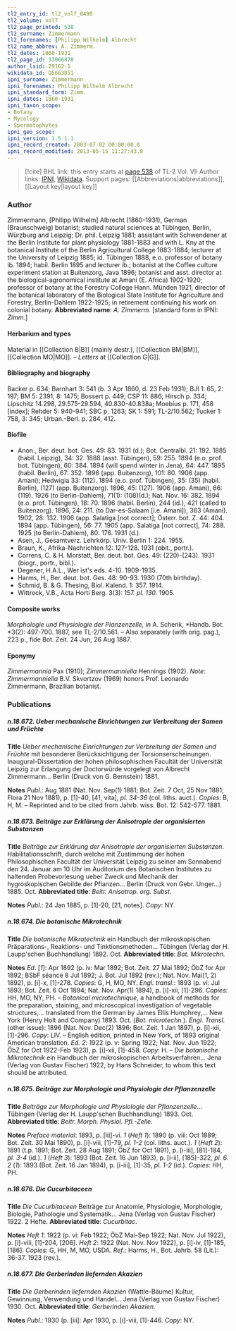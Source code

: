 ```yaml
---
tl2_entry_id: tl2_vol7_0490
tl2_volume: vol7
tl2_page_printed: 538
tl2_surname: Zimmermann
tl2_forenames: [Philipp Wilhelm] Albrecht
tl2_name_abbrev: A. Zimmerm.
tl2_dates: 1860-1931
tl2_page_id: 33066878
author_lsid: 29162-1
wikidata_id: Q5663851
ipni_surname: Zimmermann
ipni_forenames: Philipp Wilhelm Albrecht
ipni_standard_form: Zimm.
ipni_dates: 1860-1931
ipni_taxon_scope: 
- Botany
- Mycology
- Spermatophytes
ipni_geo_scope: 
ipni_version: 1.5.1.1
ipni_record_created: 2003-07-02 00:00:00.0
ipni_record_modified: 2013-05-15 11:27:43.0
---
```


> [!cite] BHL link: this entry starts at [page 538](https://www.biodiversitylibrary.org/page/33066878) of TL-2 Vol. VII
> Author links: [IPNI](https://www.ipni.org/a/29162-1), [Wikidata](https://www.wikidata.org/wiki/Q5663851). Support pages: [[Abbreviations|abbreviations]], [[Layout key|layout key]]

### Author

Zimmermann, \[Philipp Wilhelm\] Albrecht (1860-1931), German (Braunschweig) botanist; studied natural sciences at Tübingen, Berlin, Würzburg and Leipzig; Dr. phil. Leipzig 1881; assistant with Schwendener at the Berlin Institute for plant physiology 1881-1883 and with L. Kny at the botanical Institute of the Berlin Agricultural College 1883-1884; lecturer at the University of Leipzig 1885; id. Tübingen 1888, e.o. professor of botany ib. 1894; habil. Berlin 1895 and lecturer ib.; botanist at the Coffee culture experiment station at Buitenzorg, Java 1896; botanist and asst. director at the biological-agronomical institute at Amani (E. Africa) 1902-1920; professor of botany at the Forestry College Hann. Münden 1921, director of the botanical laboratory of the Biological State Institute for Agriculture and Forestry, Berlin-Dahlem 1922-1925; in retirement continuing his work on colonial botany. 
**Abbreviated name**: *A. Zimmerm.* \[standard form in IPNI: *Zimm.*\]

#### Herbarium and types

Material in [[Collection B|B]] (mainly destr.), [[Collection BM|BM]], [[Collection MO|MO]]. – *Letters* at [[Collection G|G]].

#### Bibliography and biography

Backer p. 634; Barnhart 3: 541 (b. 3 Apr 1860, d. 23 Feb 1931); BJI 1: 65, 2: 197; BM 5: 2391, 8: 1475; Bossert p. 449; CSP 11: 886; Hirsch p. 334; Lipschitz 14.298, 29.575-29.594, 40.830-40.838a; Moebius p. 171, 458 \[index\]; Rehder 5: 940-941; SBC p. 1263; SK 1: 591; TL-2/10.562; Tucker 1: 758, 3: 345; Urban.-Berl. p. 284, 412.

#### Biofile

- Anon., Ber. deut. bot. Ges. 49: 83. 1931 (d.); Bot. Centralbl. 21: 192. 1885 (habil. Leipzig), 34: 32. 1888 (asst. Tübingen), 59: 255. 1894 (e.o. prof. bot. Tübingen), 60: 384. 1894 (will spend winter in Jena), 64: 447. 1895 (habil. Berlin), 67: 352. 1896 (app. Buitenzorg), 101: 80. 1906 (app. Amani); Hedwigia 33: (112). 1894 (e.o. prof. Tübingen), 35: (35) (habil. Berlin), (127) (app. Buitenzorg). 1896, 45: (127). 1906 (app. Amani), 66: (119). 1926 (to Berlin-Dahlem), 71(1): (108)(d.); Nat. Nov. 16: 382. 1894 (e.o. prof. Tübingen), 18: 70. 1896 (habil. Berlin), 244 (id.), 421 (called to Buitenzorg). 1896, 24: 211. (to Dar-es-Salaam \[i.e. Amani\]), 363 (Amani). 1902, 28: 132. 1906 (app. Salatiga \[not correct\]; Österr. bot. Z. 44: 404. 1894 (app. Tübingen), 56: 77. 1905 (app. Salatiga \[not correct\], 74: 288. 1925 (to Berlin-Dahlem), 80: 176. 1931 (d.).
- Asen, J., Gesamtverz. Lehrkörp. Univ. Berlin 1: 224. 1955.
- Braun, K., Afrika-Nachrichten 12: 127-128. 1931 (obit., portr.).
- Correns, C. & H. Morstatt, Ber. deut. bot. Ges. 49: (220)-(243). 1931 (biogr., portr., bibl.).
- Degener, H.A.L., Wer ist's eds. 4-10. 1909-1935.
- Harms, H., Ber. deut. bot. Ges. 48: 90-93. 1930 (70th birthday).
- Schmid, B. & G. Thesing, Biol. Kalend. 1: 357. 1914.
- Wittrock, V.B., Acta Horti Berg. 3(3): 157. *pl. 130.* 1905.

#### Composite works

*Morphologie und Physiologie der Planzenzelle, in* A. Schenk, *Handb. Bot. *3(2): 497-700. 1887, see TL-2/10.561. – Also separately (with orig. pag.), 223 p., fide Bot. Zeit. 24 Jun, 26 Aug 1887.

#### Eponymy

*Zimmermannia* Pax (1910); *Zimmermanniella* Hennings (1902). *Note*: *Zimmermanniella* B.V. Skvortzov (1969) honors Prof. Leonardo Zimmermann, Brazilian botanist.

### Publications

##### n.18.672. Ueber mechanische Einrichtungen zur Verbreitung der Samen und Früchte

**Title**
*Ueber mechanische Einrichtungen zur Verbreitung der Samen und Früchte* mit besonderer Berücksichtigung der Torsionserscheinungen. Inaugural-Dissertation der hohen philosophischen Facultät der Universität Leipzig zur Erlangung der Doctorwürde vorgelegt von Albrecht Zimmermann... Berlin (Druck von G. Bernstein) 1881.

**Notes**
*Publ*.: Aug 1881 (Nat. Nov. Sep(1) 1881; Bot. Zeit. 7 Oct, 25 Nov 1881; Flora 21 Nov 1881), p. \[1\]-40, \[41, vita\], *pl. 34-36* (col. liths. auct.). *Copies*: B, H, M. – Reprinted and to be cited from Jahrb. wiss. Bot. 12: 542-577. 1881.

##### n.18.673. Beiträge zur Erklärung der Anisotropie der organisierten Substanzen

**Title**
*Beiträge zur Erklärung der Anisotropie der organisierten Substanzen*. Habilitationsschrift, durch welche mit Zustimmung der hohen Philosophischen Facultät der Universität Leipzig zu seiner am Sonnabend den 24. Januar am 10 Uhr im Auditorium des Botanischen Institutes zu haltenden Probevorlesung ueber Zweck und Mechanik der hygroskopischen Gebilde der Pflanzen... Berlin (Druck von Gebr. Unger...) 1885. Oct.
**Abbreviated title**: *Beitr. Anisotrop. org. Subst.*

**Notes**
*Publ*.: 24 Jan 1885, p. \[1\]-20, \[21, notes\]. *Copy*: NY.

##### n.18.674. Die botanische Mikrotechnik

**Title**
*Die botanische Mikrotechnik* ein Handbuch der mikroskopischen Präparations-, Reaktions- und Tinktionsmethoden... Tübingen (Verlag der H. Laupp'schen Buchhandlung) 1892. Oct.
**Abbreviated title**: *Bot. Mikrotechn.*

**Notes**
*Ed*. \[*1*\]: Apr 1892 (p. iv: Mar 1892; Bot. Zeit. 27 Mai 1892; ÖbZ for Apr 1892; BSbF séance 8 Jul 1892; J. Bot. Jul 1892 (rev.); Nat. Nov. Mai(1, 2) 1892), p. \[i\]-x, \[1\]-278.
*Copies*: G, H, MO, NY.
*Engl. transl*.: 1893 (p. vi: Jul 1893; Bot. Zeit. 6 Oct 1894; Nat. Nov. Apr(1) 1894), p. \[i\]-xii, \[1\]-296. *Copies*: HH, MO, NY, PH. – *Botanical microtechnique*, a handbook of methods for the preparation, staining, and microscopical investigation of vegetable structures,... translated from the German by James Ellis Humphrey,... New York (Henry Holt and Company) 1893. Oct. (*Bot. microtechn.*).
*Engl. Transl.* (other issue): 1896 (Nat. Nov. Dec(2) 1896; Bot. Zeit. 1 Jan 1897), p. \[i\]-xii, \[1\]-296. *Copy*: LIV. – English edition, printed in New York, of 1893 original American translation.
*Ed. 2*: 1922 (p. v: Spring 1922; Nat. Nov. Jun 1922; ÖbZ for Oct 1922-Feb 1923), p. \[i\]-xii, \[1\]-458. *Copy*: H. – *Die botanische Mikrotechnik* ein Handbuch der mikroskopischen Arbeitsverfahren... Jena (Verlag von Gustav Fischer) 1922, by Hans Schneider, to whom this text should be attributed.

##### n.18.675. Beiträge zur Morphologie und Physiologie der Pflanzenzelle

**Title**
*Beiträge zur Morphologie und Physiologie der Pflanzenzelle*... Tübingen (Verlag der H. Laupp'schen Buchhandlung) 1893. Oct.
**Abbreviated title**: *Beitr. Morph. Physiol. Pfl.-Zelle*.

**Notes**
*Preface material*: 1893, p. \[iii\]-vi.
*1* (*Heft 1*): 1890 (p. viii: Oct 1889; Bot. Zeit. 30 Mai 1890), p. \[i\]-viii, \[1\]-79, *pl. 1-2* (col. liths. auct.).
*1* (*Heft 2*): 1891 (t.p. 1891; Bot. Zeit. 28 Aug 1891; ÖbZ for Oct 1891), p. \[i-iii\], \[81\]-184, *pl. 3-4* (id.).
*1* (*Heft 3*): 1893 (Bot. Zeit. 16 Jun 1893), p. \[i-ii\], \[185\]-322, *pl. 6.
2* (*1*): 1893 (Bot. Zeit. 16 Jan 1894), p. \[i-iii\], \[1\]-35, *pl. 1-2* (id.).
*Copies*: HH, PH.

##### n.18.676. Die Cucurbitaceen

**Title**
*Die Cucurbitaceen* Beiträge zur Anatomie, Physiologie, Morphologie, Biologie, Pathologie und Systematik... Jena (Verlag von Gustav Fischer) 1922. 2 Hefte.
**Abbreviated title**: *Cucurbitac*.

**Notes**
*Heft 1*: 1922 (p. vi: Feb 1922; ÖbZ Mai-Sep 1922; Nat. Nov. Jul 1922), p. \[i\]-viii, \[1\]-204, \[206\].
*Heft 2*: 1922 (Nat. Nov. Nov 1922), p. \[i\]-iv, \[1\]-185, \[186\].
*Copies*: G, HH, M, MO, USDA.
*Ref*.: Harms, H., Bot. Jahrb. 58 (Lit.): 36-37. 1923 (rev.).

##### n.18.677. Die Gerberinden liefernden Akazien

**Title**
*Die Gerberinden liefernden Akazien* (Wattle-Bäume) Kultur, Gewinnung, Verwendung und Handel... Jena (Verlag von Gustav Fischer) 1930. Oct.
**Abbreviated title**: *Gerberinden Akazien*.

**Notes**
*Publ*.: 1930 (p. \[iii\]: Apr 1930, p. \[i\]-viii, \[1\]-446. *Copy*: NY.

